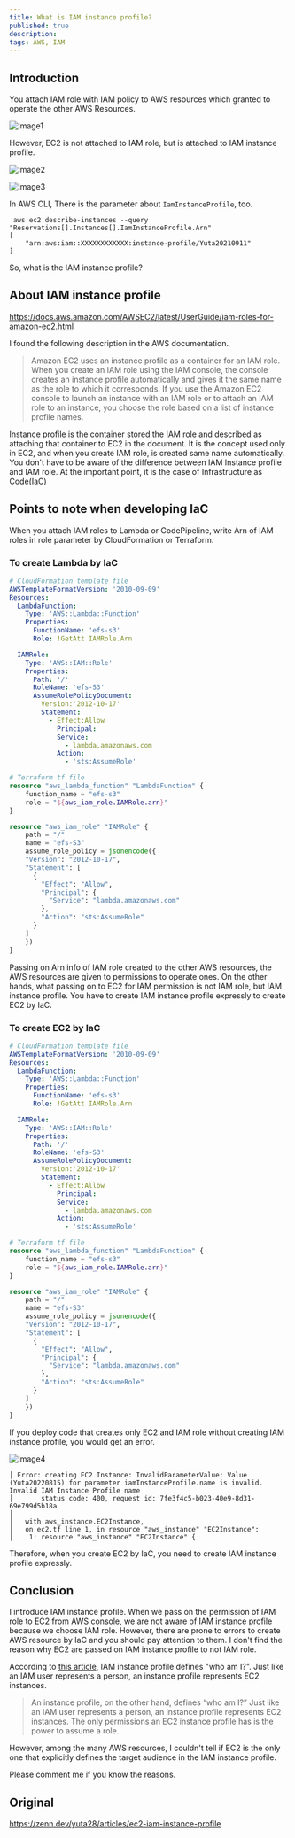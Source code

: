 ```yaml
---
title: What is IAM instance profile?
published: true
description:
tags: AWS, IAM
---
```


## Introduction

You attach IAM role with IAM policy to AWS resources which granted to operate the other AWS Resources.

![image1](./assets/image3.png)

However, EC2 is not attached to IAM role, but is attached to IAM instance profile.

![image2](./assets/image1.png)

![image3](./assets/image2.png)

In AWS CLI, There is the parameter about `IamInstanceProfile`, too.

```console
 aws ec2 describe-instances --query "Reservations[].Instances[].IamInstanceProfile.Arn"
[
    "arn:aws:iam::XXXXXXXXXXXX:instance-profile/Yuta20210911"
]
```

So, what is the IAM instance profile?

## About IAM instance profile

https://docs.aws.amazon.com/AWSEC2/latest/UserGuide/iam-roles-for-amazon-ec2.html

I found the following description in the AWS documentation.

> Amazon EC2 uses an instance profile as a container for an IAM role. When you create an IAM role using the IAM console, the console creates an instance profile automatically and gives it the same name as the role to which it corresponds. If you use the Amazon EC2 console to launch an instance with an IAM role or to attach an IAM role to an instance, you choose the role based on a list of instance profile names.

Instance profile is the container stored the IAM role and described as attaching that container to EC2 in the document. It is the concept used only in EC2, and when you create IAM role, is created same name automatically. You don't have to be aware of the difference between IAM Instance profile and IAM role. At the important point, it is the case of Infrastructure as Code(IaC)

## Points to note when developing IaC

When you attach IAM roles to Lambda or CodePipeline, write Arn of IAM roles in role parameter by CloudFormation or Terraform.

### To create Lambda by IaC

```yaml
# CloudFormation template file
AWSTemplateFormatVersion: '2010-09-09'
Resources:
  LambdaFunction:
    Type: 'AWS::Lambda::Function'
    Properties:
      FunctionName: 'efs-s3'
      Role: !GetAtt IAMRole.Arn

  IAMRole:
    Type: 'AWS::IAM::Role'
    Properties:
      Path: '/'
      RoleName: 'efs-S3'
      AssumeRolePolicyDocument:
        Version:'2012-10-17'
        Statement:
          - Effect:Allow
            Principal:
            Service:
              - lambda.amazonaws.com
            Action:
              - 'sts:AssumeRole'
```

```terraform
# Terraform tf file
resource "aws_lambda_function" "LambdaFunction" {
    function_name = "efs-s3"
    role = "${aws_iam_role.IAMRole.arn}"
}

resource "aws_iam_role" "IAMRole" {
    path = "/"
    name = "efs-S3"
    assume_role_policy = jsonencode({
    "Version": "2012-10-17",
    "Statement": [
      {
        "Effect": "Allow",
        "Principal": {
          "Service": "lambda.amazonaws.com"
        },
        "Action": "sts:AssumeRole"
      }
    ]
    })
}
```

Passing on Arn info of IAM role created to the other AWS resources, the AWS resources are given to permissions to operate ones. On the other hands, what passing on to EC2 for IAM permission is not IAM role, but IAM instance profile. You have to create IAM instance profile expressly to create EC2 by IaC.

### To create EC2 by IaC

```yml
# CloudFormation template file
AWSTemplateFormatVersion: '2010-09-09'
Resources:
  LambdaFunction:
    Type: 'AWS::Lambda::Function'
    Properties:
      FunctionName: 'efs-s3'
      Role: !GetAtt IAMRole.Arn

  IAMRole:
    Type: 'AWS::IAM::Role'
    Properties:
      Path: '/'
      RoleName: 'efs-S3'
      AssumeRolePolicyDocument:
        Version:'2012-10-17'
        Statement:
          - Effect:Allow
            Principal:
            Service:
              - lambda.amazonaws.com
            Action:
              - 'sts:AssumeRole'
```

```terraform
# Terraform tf file
resource "aws_lambda_function" "LambdaFunction" {
    function_name = "efs-s3"
    role = "${aws_iam_role.IAMRole.arn}"
}

resource "aws_iam_role" "IAMRole" {
    path = "/"
    name = "efs-S3"
    assume_role_policy = jsonencode({
    "Version": "2012-10-17",
    "Statement": [
      {
        "Effect": "Allow",
        "Principal": {
          "Service": "lambda.amazonaws.com"
        },
        "Action": "sts:AssumeRole"
      }
    ]
    })
}
```

If you deploy code that creates only EC2 and IAM role without creating IAM instance profile, you would get an error.

![image4](./assets/image4.png)

```console
│ Error: creating EC2 Instance: InvalidParameterValue: Value (Yuta20220815) for parameter iamInstanceProfile.name is invalid. Invalid IAM Instance Profile name
│       status code: 400, request id: 7fe3f4c5-b023-40e9-8d31-69e799d5b18a
│
│   with aws_instance.EC2Instance,
│   on ec2.tf line 1, in resource "aws_instance" "EC2Instance":
│    1: resource "aws_instance" "EC2Instance" {
```

Therefore, when you create EC2 by IaC, you need to create IAM instance profile expressly.

## Conclusion

I introduce IAM instance profile. When we pass on the permission of IAM role to EC2 from AWS console, we are not aware of IAM instance profile because we choose IAM role. However, there are prone to errors to create AWS resource by IaC and you should pay attention to them. I don't find the reason why EC2 are passed on IAM instance profile to not IAM role.

According to [this article](https://medium.com/devops-dudes/the-difference-between-an-aws-role-and-an-instance-profile-ae81abd700d), IAM instance profile defines "who am I?". Just like an IAM user represents a person, an instance profile represents EC2 instances.

> An instance profile, on the other hand, defines “who am I?” Just like an IAM user represents a person, an instance profile represents EC2 instances. The only permissions an EC2 instance profile has is the power to assume a role.

However, among the many AWS resources, I couldn't tell if EC2 is the only one that explicitly defines the target audience in the IAM instance profile.

Please comment me if you know the reasons.

## Original

https://zenn.dev/yuta28/articles/ec2-iam-instance-profile
